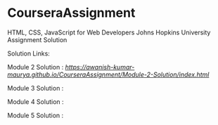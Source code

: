 # CourseraAssignment
HTML, CSS, JavaScript for Web Developers  Johns Hopkins University Assignment Solution

Solution Links:

Module 2 Solution : *https://awanish-kumar-maurya.github.io/CourseraAssignment/Module-2-Solution/index.html*

Module 3 Solution :

Module 4 Solution :

Module 5 Solution :
